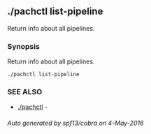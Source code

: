 ## ./pachctl list-pipeline

Return info about all pipelines.

### Synopsis


Return info about all pipelines.

```
./pachctl list-pipeline
```

### SEE ALSO
* [./pachctl](./pachctl.md)	 - 

###### Auto generated by spf13/cobra on 4-May-2016
